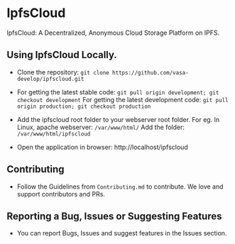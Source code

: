 # IpfsCloud
IpfsCloud: A Decentralized, Anonymous Cloud Storage Platform on IPFS.

## Using IpfsCloud Locally.

* Clone the repository: `git clone https://github.com/vasa-develop/ipfscloud.git`

* For getting the latest stable code: `git pull origin development; git checkout development`
  For getting the latest development code: `git pull origin production; git checkout production`
  
* Add the ipfscloud root folder to your webserver root folder. 
  For eg. In Linux, apache webserver: `/var/www/html/`
  Add the folder: `/var/www/html/ipfscloud`
  
* Open the application in browser: http://localhost/ipfscloud


## Contributing

* Follow the Guidelines from `Contributing.md` to contribute. We love and support contributors and PRs.

## Reporting a Bug, Issues or Suggesting Features

* You can report Bugs, Issues and suggest features in the Issues section. 
